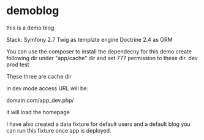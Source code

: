 # demoblog
this is a demo blog

Stack:
Symfony 2.7
Twig as template engine
Doctrine 2.4 as ORM

You can use the composer to install the dependecny for this demo
create following dir under "app/cache" dir and set 777 permission to these dir.
dev
prod
test

These three are cache dir

in dev mode access URL will be:

domain.com/app_dev.php/

it will load the homepage

I have also created a data fixture for default users  and a default blog you can run this fixture once app is deployed.
